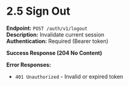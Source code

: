 # 2.5 Sign Out

**Endpoint:** `POST /auth/v1/logout`  
**Description:** Invalidate current session  
**Authentication:** Required (Bearer token)

**Success Response (204 No Content)**

**Error Responses:**

- `401 Unauthorized` - Invalid or expired token
